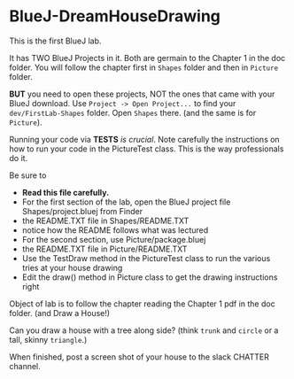 # BlueJ-DreamHouseDrawing

This is the first BlueJ lab. 

It has TWO BlueJ Projects in it. Both are germain to the Chapter 1 in the doc folder.
You will follow the chapter first in `Shapes` folder and then in `Picture` folder.

__BUT__ you need to open these projects, NOT the ones that came with your BlueJ download. Use
`Project -> Open Project...` to find your `dev/FirstLab-Shapes` folder. Open `Shapes` there. (and the same is
for `Picture`).

Running your code via **TESTS** *is crucial*. Note carefully the instructions on how to run your code in the PictureTest class. This is the way professionals do it.

Be sure to 

* **Read this file carefully.**
* For the first section of the lab, open the BlueJ project file Shapes/project.bluej from Finder
* the README.TXT file in Shapes/README.TXT
* notice how the README follows what was lectured
* For the second section, use Picture/package.bluej
* the README.TXT file in Picture/README.TXT
* Use the TestDraw method in the PictureTest class to run the various tries at your house drawing
* Edit the draw() method in Picture class to get the drawing instructions right

Object of lab is to follow the chapter reading the Chapter 1 pdf in the doc folder. (and Draw a House!)

Can you draw a house with a tree along side? (think `trunk` and `circle` or a tall, skinny `triangle`.)

When finished, post a screen shot of your house to the slack CHATTER channel. 
